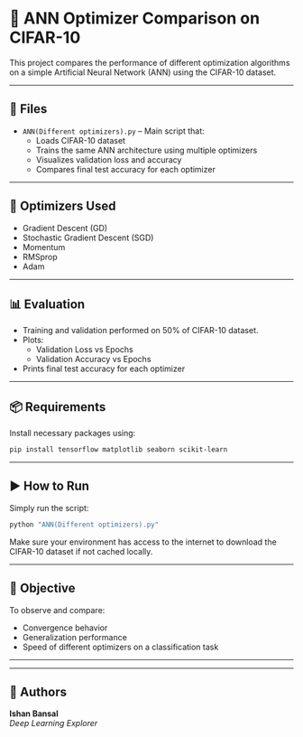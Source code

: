# 🧠 ANN Optimizer Comparison on CIFAR-10

This project compares the performance of different optimization algorithms on a simple Artificial Neural Network (ANN) using the CIFAR-10 dataset.

---

## 📁 Files

- `ANN(Different optimizers).py` – Main script that:
  - Loads CIFAR-10 dataset
  - Trains the same ANN architecture using multiple optimizers
  - Visualizes validation loss and accuracy
  - Compares final test accuracy for each optimizer

---

## 🧪 Optimizers Used

- Gradient Descent (GD)
- Stochastic Gradient Descent (SGD)
- Momentum
- RMSprop
- Adam

---

## 📊 Evaluation

- Training and validation performed on 50% of CIFAR-10 dataset.
- Plots:
  - Validation Loss vs Epochs
  - Validation Accuracy vs Epochs
- Prints final test accuracy for each optimizer

---

## 📦 Requirements

Install necessary packages using:

```bash
pip install tensorflow matplotlib seaborn scikit-learn
```

---

## ▶️ How to Run

Simply run the script:

```bash
python "ANN(Different optimizers).py"
```

Make sure your environment has access to the internet to download the CIFAR-10 dataset if not cached locally.

---

## 🎯 Objective

To observe and compare:
- Convergence behavior
- Generalization performance
- Speed of different optimizers on a classification task

---


---

## 👤 Authors

**Ishan Bansal**  
*Deep Learning Explorer*
